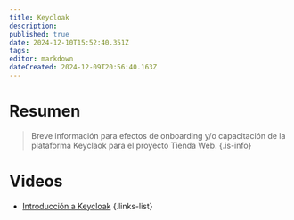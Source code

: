 ```yaml
---
title: Keycloak
description: 
published: true
date: 2024-12-10T15:52:40.351Z
tags: 
editor: markdown
dateCreated: 2024-12-09T20:56:40.163Z
---
```


# Resumen
> Breve información para efectos de onboarding y/o capacitación de la plataforma Keyclaok para el proyecto Tienda Web.
{.is-info}


# Videos

- [Introducción a Keycloak](https://youtu.be/NLoH5ul_eq0)
{.links-list}